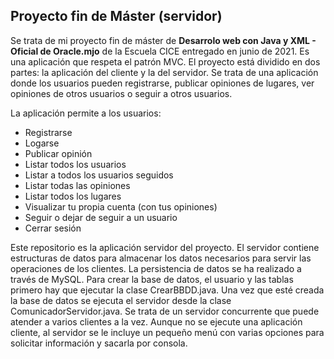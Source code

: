 ## Proyecto fin de Máster (servidor)
Se trata de mi proyecto fin de máster de **Desarrolo web con Java y XML - Oficial de Oracle.mjo** de la Escuela CICE entregado en junio de 2021. 
Es una aplicación que respeta el patrón MVC. El proyecto está dividido en dos partes: la aplicación del cliente y la del servidor. Se trata de una aplicación donde los usuarios pueden registrarse, publicar opiniones de lugares, ver opiniones de otros usuarios o seguir a otros usuarios.

La aplicación permite a los usuarios:
* Registrarse
* Logarse
* Publicar opinión
* Listar todos los usuarios
* Listar a todos los usuarios seguidos
* Listar todas las opiniones
* Listar todos los lugares
* Visualizar tu propia cuenta (con tus opiniones)
* Seguir o dejar de seguir a un usuario
* Cerrar sesión

Este repositorio es la aplicación servidor del proyecto. El servidor contiene estructuras de datos para almacenar los datos necesarios para servir las operaciones de los clientes. 
La persistencia de datos se ha realizado a través de MySQL. Para crear la base de datos, el usuario y las tablas primero hay que ejecutar la clase CrearBBDD.java.
Una vez que esté creada la base de datos se ejecuta el servidor desde la clase ComunicadorServidor.java. Se trata de un servidor concurrente que puede atender a varios clientes a la vez. Aunque no se ejecute una aplicación cliente, al servidor se le incluye un pequeño menú con varias opciones para solicitar información y sacarla por consola.